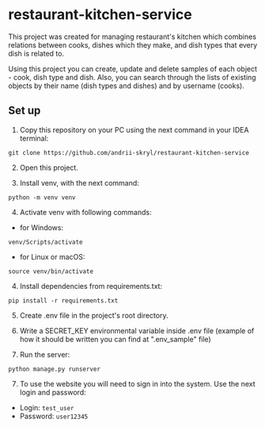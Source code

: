 # restaurant-kitchen-service

This project was created for managing restaurant's kitchen which combines relations between cooks, dishes which they make, and dish types that every dish is related to.

Using this project you can create, update and delete samples of each object - cook, dish type and dish.
Also, you can search through the lists of existing objects by their name (dish types and dishes) and by username (cooks).

## Set up

1. Copy this repository on your PC using the next command in your IDEA terminal:

```
git clone https://github.com/andrii-skryl/restaurant-kitchen-service
```

2. Open this project.

3. Install venv, with the next command:

```
python -m venv venv
```

4. Activate venv with following commands:

- for Windows:

```
venv/Scripts/activate
```

- for Linux or macOS:

```
source venv/bin/activate
```
4. Install dependencies from requirements.txt:

```
pip install -r requirements.txt
```

5. Create .env file in the project's root directory.
6. Write a SECRET_KEY environmental variable inside .env file (example of how it should be written you can find at ".env_sample" file) 

5. Run the server:

```
python manage.py runserver
```

7. To use the website you will need to sign in into the system. Use the next login and password:
  - Login: `test_user`
  - Password: `user12345`
